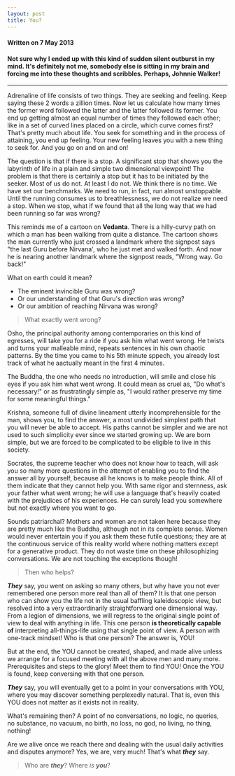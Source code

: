 ```yaml
---
layout: post
title: You?
---
```


#### Written on 7 May 2013

#### Not sure why I ended up with this kind of sudden silent outburst in my mind. It's definitely not me, somebody else is sitting in my brain and forcing me into these thoughts and scribbles. Perhaps, Johnnie Walker!

<hr></hr>

Adrenaline of life consists of two things. They are seeking and feeling. Keep saying these 2 words a zillion times. Now let us calculate how many times the former word followed the latter and the latter followed its former. You end up getting almost an equal number of times they followed each other; like in a set of curved lines placed on a circle, which curve comes first? That's pretty much about life. You seek for something and in the process of attaining, you end up feeling. Your new feeling leaves you with a new thing to seek for. And you go on and on and on!

The question is that if there is a stop. A significant stop that shows you the labyrinth of life in a plain and simple two dimensional viewpoint! The problem is that there is certainly a stop but it has to be initiated by the seeker. Most of us do not. At least I do not. We think there is no time. We have set our benchmarks. We need to run, in fact, run almost unstoppable. Until the running consumes us to breathlessness, we do not realize we need a stop. When we stop, what if we found that all the long way that we had been running so far was wrong?

This reminds me of a cartoon on **Vedanta**. There is a hilly-curvy path on which a man has been walking from quite a distance. The cartoon shows the man currently who just crossed a landmark where the signpost says "the last Guru before Nirvana', who he just met and walked forth. And now he is nearing another landmark where the signpost reads, "Wrong way. Go back!"

What on earth could it mean?
- The eminent invincible Guru was wrong?
- Or our understanding of that Guru's direction was wrong?
- Or our ambition of reaching Nirvana was wrong?

> What exactly went wrong?

Osho, the principal authority among contemporaries on this kind of egresses, will take you for a ride if you ask him what went wrong. He twists and turns your malleable mind, repeats sentences in his own chaotic patterns. By the time you came to his 5th minute sppech, you already lost track of what he aactually meant in the first 4 minutes.

The Buddha, the one who needs no introduction, will smile and close his eyes if you ask him what went wrong. It could mean as cruel as, "Do what's necessary!" or as frustratingly simple as, "I would rather preserve my time for some meaningful things."

Krishna, someone full of divine lineament utterly incomprehensible for the man, shows you, to find the answer, a most undivided simplest path that you will never be able to accept. His paths cannot be simpler and we are not used to such simplicity ever since we started growing up. We are born simple, but we are forced to be complicated to be eligible to live in this society.

Socrates, the supreme teacher who does not know how to teach, will ask you so many more questions in the attempt of enabling you to find the answer all by yourself, because all he knows is to make people think.
All of them indicate that they cannot help you. With same rigor and sternness, ask your father what went wrong; he will use a language that's heavily coated with the prejudices of his experiences. He can surely lead you somewhere but not exactly where you want to go.

Sounds patriarchal? Mothers and women are not taken here because they are pretty much like the Buddha, although not in its complete sense. Women would never entertain you if you ask them these futile questions; they are at the continuous service of this reality world where nothing matters except for a generative product. They do not waste time on these philosophizing conversations. We are not touching the exceptions though!

> Then who helps?

***They*** say, you went on asking so many others, but why have you not ever remembered one person more real than all of them? It is that one person who can show you the life not in the usual baffling kaleidoscopic view, but resolved into a very extraordinarily straightforward one dimensional way. From a legion of dimensions, we will regress to the original single point of view to deal with anything in life. This one person **is theoretically capable of** interpreting all-things-life using that single point of view. A person with one-track mindset! Who is that one person? The answer is, YOU!

But at the end, the YOU cannot be created, shaped, and made alive unless we arrange for a focused meeting with all the above men and many more. Prerequisites and steps to the glory! Meet them to find YOU! Once the YOU is found, keep conversing with that one person.

***They*** say, you will eventually get to a point in your conversations with YOU, where you may discover something perplexedly natural. That is, even this YOU does not matter as it exists not in reality.

What's remaining then? A point of no conversations, no logic, no queries, no substance, no vacuum, no birth, no loss, no god, no living, no thing, nothing!

Are we alive once we reach there and dealing with the usual daily activities and disputes anymore? Yes, we are, very much! That's what ***they*** say.

> Who are ***they***? Where *is* ***you***?

